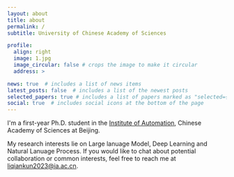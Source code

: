 ```yaml
---
layout: about
title: about
permalink: /
subtitle: University of Chinese Academy of Sciences

profile:
  align: right
  image: 1.jpg
  image_circular: false # crops the image to make it circular
  address: >

news: true  # includes a list of news items
latest_posts: false  # includes a list of the newest posts
selected_papers: true # includes a list of papers marked as "selected={true}"
social: true  # includes social icons at the bottom of the page
---
```


I'm a first-year Ph.D. student in the [Institute of Automation](http://ia.cas.cn/), Chinese Academy of Sciences at Beijing. 

My research interests lie on Large lanuage Model, Deep Learning and Natural Lanuage Process. If you would like to chat about potential collaboration or common interests, feel free to reach me at liqiankun2023@ia.ac.cn.



